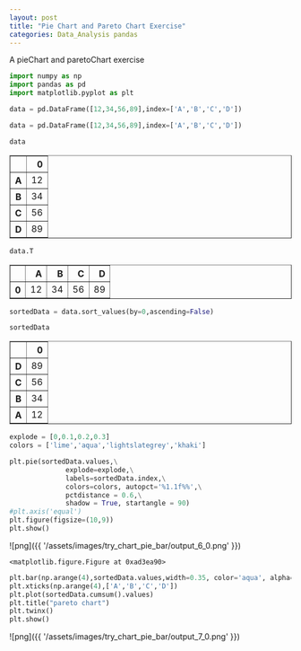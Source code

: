 ```yaml
---
layout: post
title: "Pie Chart and Pareto Chart Exercise"
categories: Data_Analysis pandas
---
```


 A pieChart and paretoChart exercise


```python
import numpy as np
import pandas as pd
import matplotlib.pyplot as plt

```


```python
data = pd.DataFrame([12,34,56,89],index=['A','B','C','D'])
```


```python
data = pd.DataFrame([12,34,56,89],index=['A','B','C','D'])

data
```




<div>
<table border="1" class="dataframe">
  <thead>
    <tr style="text-align: right;">
      <th></th>
      <th>0</th>
    </tr>
  </thead>
  <tbody>
    <tr>
      <th>A</th>
      <td>12</td>
    </tr>
    <tr>
      <th>B</th>
      <td>34</td>
    </tr>
    <tr>
      <th>C</th>
      <td>56</td>
    </tr>
    <tr>
      <th>D</th>
      <td>89</td>
    </tr>
  </tbody>
</table>
</div>




```python
data.T
```




<div>
<table border="1" class="dataframe">
  <thead>
    <tr style="text-align: right;">
      <th></th>
      <th>A</th>
      <th>B</th>
      <th>C</th>
      <th>D</th>
    </tr>
  </thead>
  <tbody>
    <tr>
      <th>0</th>
      <td>12</td>
      <td>34</td>
      <td>56</td>
      <td>89</td>
    </tr>
  </tbody>
</table>
</div>




```python
sortedData = data.sort_values(by=0,ascending=False)

sortedData
```




<div>
<table border="1" class="dataframe">
  <thead>
    <tr style="text-align: right;">
      <th></th>
      <th>0</th>
    </tr>
  </thead>
  <tbody>
    <tr>
      <th>D</th>
      <td>89</td>
    </tr>
    <tr>
      <th>C</th>
      <td>56</td>
    </tr>
    <tr>
      <th>B</th>
      <td>34</td>
    </tr>
    <tr>
      <th>A</th>
      <td>12</td>
    </tr>
  </tbody>
</table>
</div>




```python
explode = [0,0.1,0.2,0.3]
colors = ['lime','aqua','lightslategrey','khaki']

plt.pie(sortedData.values,\
              explode=explode,\
              labels=sortedData.index,\
              colors=colors, autopct='%1.1f%%',\
              pctdistance = 0.6,\
              shadow = True, startangle = 90)
#plt.axis('equal')
plt.figure(figsize=(10,9))
plt.show()
```


![png]({{ '/assets/images/try_chart_pie_bar/output_6_0.png' }})



    <matplotlib.figure.Figure at 0xad3ea90>



```python
plt.bar(np.arange(4),sortedData.values,width=0.35, color='aqua', alpha=0.4,align='center')
plt.xticks(np.arange(4),['A','B','C','D'])
plt.plot(sortedData.cumsum().values)
plt.title("pareto chart")
plt.twinx()
plt.show()
```


![png]({{ '/assets/images/try_chart_pie_bar/output_7_0.png' }})
